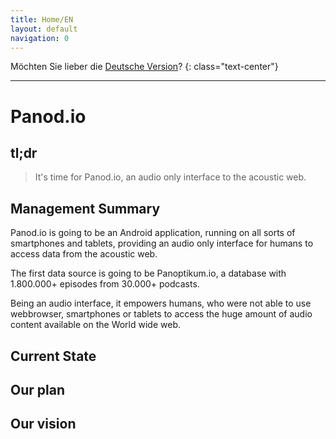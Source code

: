 ```yaml
---
title: Home/EN
layout: default
navigation: 0
---
```


Möchten Sie lieber die [Deutsche Version](/index_de)?
{: class="text-center"}

<hr/>

# Panod.io

## tl;dr

>  It's time for Panod.io, an audio only interface to the acoustic web.


## Management Summary

Panod.io is going to be an Android application, running on all sorts of smartphones and tablets,
providing an audio only interface for humans to access data from the acoustic web.

The first data source is going to be Panoptikum.io, a database with 1.800.000+ episodes from
30.000+ podcasts.

Being an audio interface, it empowers humans, who were not able to use webbrowser, smartphones
or tablets to access the huge amount of audio content available on the World wide web.

## Current State

## Our plan

## Our vision

